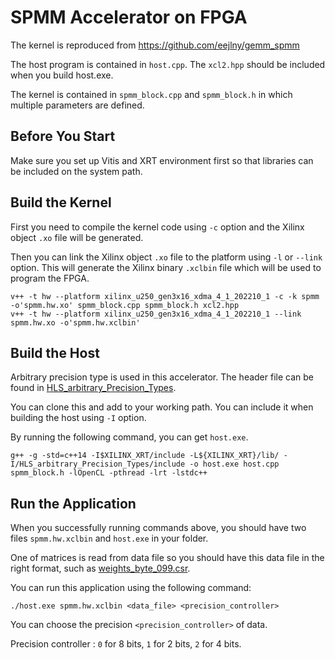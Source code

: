 # SPMM Accelerator on FPGA

The kernel is reproduced from https://github.com/eejlny/gemm_spmm

The host program is contained in `host.cpp`. The `xcl2.hpp` should be included when you build host.exe.

The kernel is contained in `spmm_block.cpp` and `spmm_block.h` in which multiple parameters are defined.

## Before You Start

Make sure you set up Vitis and XRT environment first so that libraries can be included on the system path.

## Build the Kernel

First you need to compile the kernel code using `-c` option and the Xilinx object `.xo` file will be generated.

Then you can link the Xilinx object `.xo` file to the platform using `-l` or `--link` option.
This will generate the Xilinx binary `.xclbin` file which will be used to program the FPGA.

```
v++ -t hw --platform xilinx_u250_gen3x16_xdma_4_1_202210_1 -c -k spmm -o'spmm.hw.xo' spmm_block.cpp spmm_block.h xcl2.hpp
v++ -t hw --platform xilinx_u250_gen3x16_xdma_4_1_202210_1 --link spmm.hw.xo -o'spmm.hw.xclbin'
```

## Build the Host

Arbitrary precision type is used in this accelerator. The header file can be found in [HLS_arbitrary_Precision_Types](https://github.com/Xilinx/HLS_arbitrary_Precision_Types).

You can clone this and add to your working path. You can include it when building the host using `-I` option.

By running the following command, you can get `host.exe`.

```
g++ -g -std=c++14 -I$XILINX_XRT/include -L${XILINX_XRT}/lib/ -I/HLS_arbitrary_Precision_Types/include -o host.exe host.cpp spmm_block.h -lOpenCL -pthread -lrt -lstdc++
```

## Run the Application

When you successfully running commands above, you should have two files `spmm.hw.xclbin` and `host.exe` in your folder.

One of matrices is read from data file so you should have this data file in the right format, such as [weights_byte_099.csr](https://github.com/RhysHuo/spmm_Vitis_Version_HLS/blob/main/weights_byte_099.csr).

You can run this application using the following command:

```
./host.exe spmm.hw.xclbin <data_file> <precision_controller>
```
You can choose the precision `<precision_controller>` of data.

Precision controller : `0` for 8 bits, `1` for 2 bits, `2` for 4 bits.
